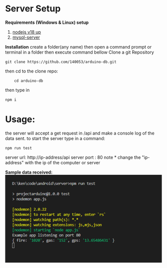 # Server Setup
**Requirements (Windows & Linux) setup**
 1. [nodejs v18 up](https://nodejs.org/en) 
 2. [mysql-server](https://dev.mysql.com/downloads/mysql/)
 
 **Installation**
 create a folder(any name) then open a command prompt or terminal in a folder then execute command bellow
   Clone a git Repository

    git clone https://github.com/140053/arduino-db.git

then cd to the clone repo:

        cd arduino-db
then type in 

    npm i 

# Usage:

the server will accept a get request in /api and make a console log of the data sent. to start the server type in a command:

    npm run test

   server url:   http://ip-address/api  server port : 80
   note * change the "ip-address" with the ip of the computer or server
   
**Sample data received:**
![screen shoot of console log](https://github.com/140053/arduino-db/blob/main/docs/img1.png)
